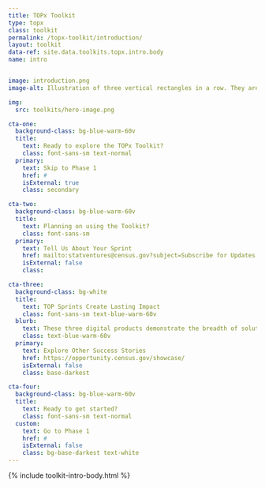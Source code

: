 ```yaml
---
title: TOPx Toolkit
type: topx
class: toolkit
permalink: /topx-toolkit/introduction/
layout: toolkit
data-ref: site.data.toolkits.topx.intro.body
name: intro


image: introduction.png
image-alt: Illustration of three vertical rectangles in a row. They are red, yellow, and blue.

img:
  src: toolkits/hero-image.png

cta-one:
  background-class: bg-blue-warm-60v
  title:
    text: Ready to explore the TOPx Toolkit?
    class: font-sans-sm text-normal
  primary:
    text: Skip to Phase 1
    href: #
    isExternal: true
    class: secondary

cta-two:
  background-class: bg-blue-warm-60v
  title:
    text: Planning on using the Toolkit?
    class: font-sans-sm
  primary:
    text: Tell Us About Your Sprint
    href: mailto:statventures@census.gov?subject=Subscribe for Updates
    isExternal: false
    class:

cta-three:
  background-class: bg-white
  title:
    text: TOP Sprints Create Lasting Impact
    class: font-sans-sm text-blue-warm-60v
  blurb:
    text: These three digital products demonstrate the breadth of solutions that noteworthy tech teams from civil society and industry develop during TOP sprints to address national challenges. All still in use, these tools empower meaningful investment using data-driven insights, and helped the federal offices leading the sprint to address mission-critical priorities.
    class: text-blue-warm-60v
  primary:
    text: Explore Other Success Stories
    href: https://opportunity.census.gov/showcase/
    isExternal: false
    class: base-darkest

cta-four:
  background-class: bg-blue-warm-60v
  title:
    text: Ready to get started?
    class: font-sans-sm text-normal
  custom:
    text: Go to Phase 1
    href: #
    isExternal: false
    class: bg-base-darkest text-white
---
```



{% include toolkit-intro-body.html %}
